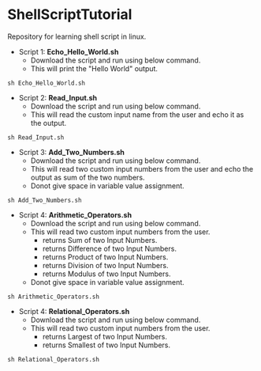 # ShellScriptTutorial
Repository for learning shell script in linux.

- Script 1: **Echo_Hello_World.sh**<br/>
  - Download the script and run using below command.<br/>
  - This will print the "Hello World" output.
```
sh Echo_Hello_World.sh
```

- Script 2: **Read_Input.sh**<br/>
  - Download the script and run using below command.<br/>
  - This will read the custom input name from the user and echo it as the output.
```
sh Read_Input.sh
```

- Script 3: **Add_Two_Numbers.sh**<br/>
  - Download the script and run using below command.<br/>
  - This will read two custom input numbers from the user and echo the output as sum of the two numbers.<br/>
  - Donot give space in variable value assignment.
```
sh Add_Two_Numbers.sh
```

- Script 4: **Arithmetic_Operators.sh**<br/>
  - Download the script and run using below command.<br/>
  - This will read two custom input numbers from the user.
      - returns Sum of two Input Numbers.<br/>
      - returns Difference of two Input Numbers.<br/>
      - returns Product of two Input Numbers.<br/>
      - returns Division of two Input Numbers.<br/>
      - returns Modulus of two Input Numbers.<br/>      
  - Donot give space in variable value assignment.
```
sh Arithmetic_Operators.sh
```

- Script 4: **Relational_Operators.sh**<br/>
  - Download the script and run using below command.<br/>
  - This will read two custom input numbers from the user.
      - returns Largest of two Input Numbers.<br/>
      - returns Smallest of two Input Numbers.<br/>    
```
sh Relational_Operators.sh
```
